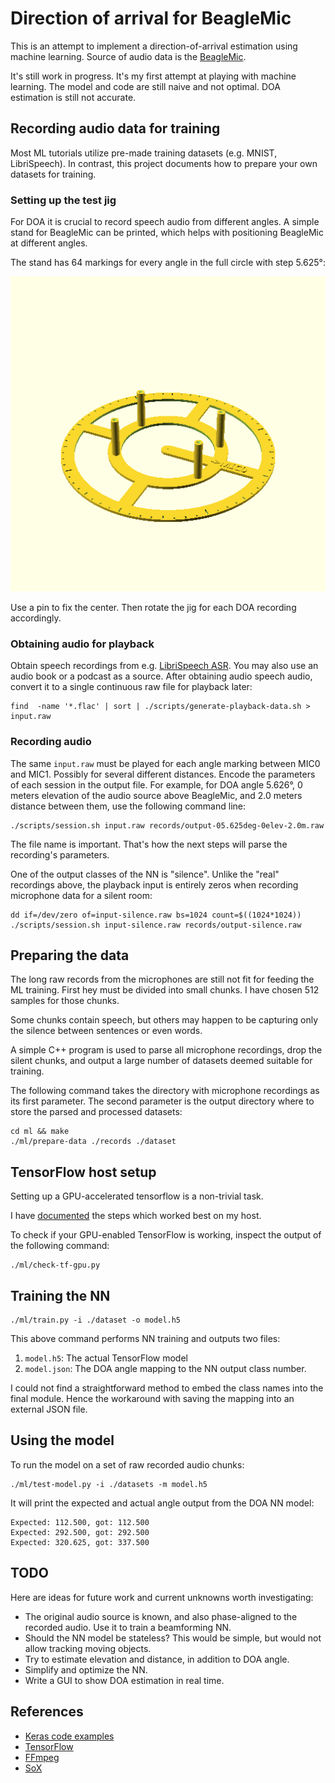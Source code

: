 # Direction of arrival for BeagleMic

This is an attempt to implement a direction-of-arrival estimation
using machine learning. Source of audio data is the
[BeagleMic](https://gitlab.com/dinuxbg/beaglemic).

It's still work in progress. It's my first attempt at playing with
machine learning. The model and code are still naive and not optimal.
DOA estimation is still not accurate.

## Recording audio data for training

Most ML tutorials utilize pre-made training datasets (e.g. MNIST, LibriSpeech).
In contrast, this project documents how to prepare your own datasets
for training.

### Setting up the test jig

For DOA it is crucial to record speech audio from different angles. A simple
stand for BeagleMic can be printed, which helps with positioning BeagleMic
at different angles.

The stand has 64 markings for every angle in the full circle with step 5.625°:


![](stand/beaglemic-stand.png)

Use a pin to fix the center. Then rotate the jig for each DOA recording
accordingly.

### Obtaining audio for playback

Obtain speech recordings from e.g. [LibriSpeech ASR](http://www.openslr.org/12/).
You may also use an audio book or a podcast as a source. After obtaining audio
speech audio, convert it to a single continuous raw file for playback later:

	find  -name '*.flac' | sort | ./scripts/generate-playback-data.sh > input.raw

### Recording audio

The same `input.raw` must be played for each angle marking between MIC0 and MIC1.
Possibly for several different distances. Encode the parameters of each session
in the output file. For example, for DOA angle 5.626°, 0 meters elevation of
the audio source above BeagleMic, and 2.0 meters distance between them, use
the following command line:

	./scripts/session.sh input.raw records/output-05.625deg-0elev-2.0m.raw

The file name is important. That's how the next steps will parse the
recording's parameters.

One of the output classes of the NN is "silence". Unlike the "real" recordings
above, the playback input is entirely zeros when recording microphone data
for a silent room:

	dd if=/dev/zero of=input-silence.raw bs=1024 count=$((1024*1024))
	./scripts/session.sh input-silence.raw records/output-silence.raw

## Preparing the data

The long raw records from the microphones are still not fit for feeding the
ML training. First hey must be divided into small chunks. I have chosen 512
samples for those chunks.

Some chunks contain speech, but others may happen to be capturing only the
silence between sentences or even words.

A simple C++ program is used to parse all microphone recordings, drop
the silent chunks, and output a large number of datasets deemed suitable
for training.

The following command takes the directory with microphone recordings as its
first parameter. The second parameter is the output directory where to store
the parsed and processed datasets:

	cd ml && make
	./ml/prepare-data ./records ./dataset

## TensorFlow host setup

Setting up a GPU-accelerated tensorflow is a non-trivial task.

I have [documented](./host/README.md) the steps which worked best on my host.

To check if your GPU-enabled TensorFlow is working, inspect the output of
the following command:

	./ml/check-tf-gpu.py

## Training the NN

	./ml/train.py -i ./dataset -o model.h5

This above command performs NN training and outputs two files:

 1. `model.h5`: The actual TensorFlow model
 2. `model.json`: The DOA angle mapping to the NN output class number.

I could not find a straightforward method to embed the class names into
the final module. Hence the workaround with saving the mapping into
an external JSON file.

## Using the model

To run the model on a set of raw recorded audio chunks:

	./ml/test-model.py -i ./datasets -m model.h5

It will print the expected and actual angle output from the DOA NN model:

	Expected: 112.500, got: 112.500
	Expected: 292.500, got: 292.500
	Expected: 320.625, got: 337.500

## TODO

Here are ideas for future work and current unknowns worth investigating:

 - The original audio source is known, and also phase-aligned to the recorded audio. Use it to train a beamforming NN.
 - Should the NN model be stateless? This would be simple, but would not allow tracking moving objects.
 - Try to estimate elevation and distance, in addition to DOA angle.
 - Simplify and optimize the NN.
 - Write a GUI to show DOA estimation in real time.

## References

 - [Keras code examples](https://keras.io/examples/)
 - [TensorFlow](https://www.tensorflow.org/)
 - [FFmpeg](https://ffmpeg.org/)
 - [SoX](https://sox.sourceforge.net/)
